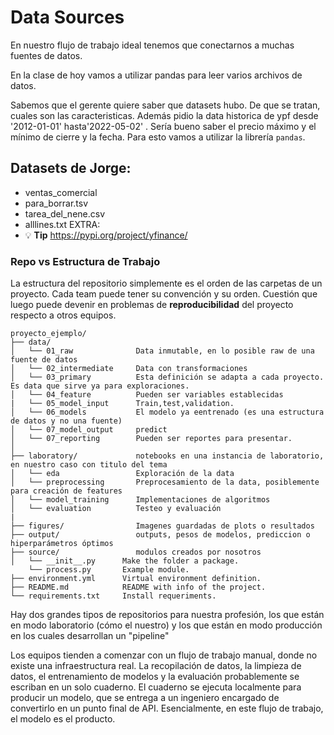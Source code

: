 # Data Sources

En nuestro flujo de trabajo ideal tenemos que conectarnos a muchas fuentes de datos.

En la clase de hoy vamos a utilizar pandas para leer varios archivos de datos.

Sabemos que el gerente quiere saber que datasets hubo. De que se tratan, cuales son las caracteristicas. Además pidio la data historica de ypf desde '2012-01-01' hasta'2022-05-02' . Sería bueno saber el precio máximo y el mínimo de cierre y la fecha. Para esto vamos a utilizar la librería `pandas`.

## Datasets de Jorge:
* ventas_comercial
* para_borrar.tsv
* tarea_del_nene.csv
* alllines.txt
EXTRA:
* 💡 **Tip**  https://pypi.org/project/yfinance/





### Repo vs Estructura de Trabajo

La estructura del repositorio simplemente es el orden de las carpetas de un proyecto. Cada team puede tener su convención y su orden. Cuestión que luego puede devenir en problemas de **reproducibilidad** del proyecto respecto a otros equipos.

```
proyecto_ejemplo/
├── data/ 
│   └── 01_raw              Data inmutable, en lo posible raw de una fuente de datos
│   └── 02_intermediate     Data con transformaciones
│   └── 03_primary          Esta definición se adapta a cada proyecto. Es data que sirve ya para exploraciones.
│   └── 04_feature          Pueden ser variables establecidas
|   └── 05_model_input      Train,test,validation.
│   └── 06_models           El modelo ya eentrenado (es una estructura de datos y no una fuente)
│   └── 07_model_output     predict
│   └── 07_reporting        Pueden ser reportes para presentar.
│ 
├── laboratory/             notebooks en una instancia de laboratorio, en nuestro caso con titulo del tema
│   └── eda                 Exploración de la data
│   └── preprocessing       Preprocesamiento de la data, posiblemente para creación de features
│   └── model_training      Implementaciones de algoritmos
│   └── evaluation          Testeo y evaluación
|
├── figures/                Imagenes guardadas de plots o resultados
├── output/                 outputs, pesos de modelos, prediccion o hiperparámetros óptimos 
├── source/                 modulos creados por nosotros
│   └── __init__.py      Make the folder a package.
    └── process.py       Example module.
├── environment.yml      Virtual environment definition.
├── README.md            README with info of the project.
└── requirements.txt     Install requeriments.
```


Hay dos grandes tipos de repositorios para nuestra profesión, los que están en modo laboratorio (cómo el nuestro) y los que están en modo producción en los cuales desarrollan un "pipeline" 

Los equipos tienden a comenzar con un flujo de trabajo manual, donde no existe una infraestructura real. La recopilación de datos, la limpieza de datos, el entrenamiento de modelos y la evaluación probablemente se escriban en un solo cuaderno. El cuaderno se ejecuta localmente para producir un modelo, que se entrega a un ingeniero encargado de convertirlo en un punto final de API. Esencialmente, en este flujo de trabajo, el modelo es el producto.
